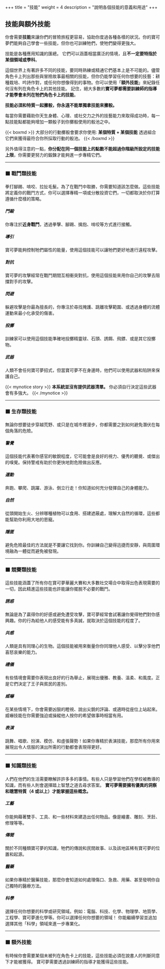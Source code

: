 +++
title = "技能"
weight = 4
description = "說明各個技能的意義和用途"
+++

## 技能與額外技能
你會需要**技能**來讓你們的冒險旅程更容易，協助你度過各種各樣的狀況。你的寶可夢們能夠自己學會一些技能，但你也可訓練牠們，使牠們變得更強大。

技能是各種應用知識的匯總。
它們可以涵蓋相當廣泛的情境，且**不一定要特指於某個領域或學科**。

這個世界上有著許多不同的技能，要同時熟練或精通它們基本上是不可能的。儘管角色卡上列出那些與冒險故事最相關的技能，但你仍能學習任何你想要的技藝：耕種栽培、吟詩作對，或任何你想像得到的事物。你可以使用「**額外技能**」來紀錄任何沒有列在角色卡上的其他技能。
記住，絕大多數的**寶可夢都需要訓練師的指導才能學會未列在牠們角色卡上的技能**。

**技能必須和特質一起擲骰，你永遠不能單獨拿技能來擲骰。**

每當你需要藉助你天生身體、心理、或社交力之外的技藝能力來取得成功時，每一點技能點都能夠增加一顆骰子到你擲骰使用的骰池之中。

{{< boxmd >}}
大部分的行動擲骰會要求你使用: <b>某個特質 + 某個技能</b>
透過組合它們來獲得最符合你所採取行動的骰池。
{{< /boxmd >}}

另外值得注意的一點，**你分配在同一個技能上的點數不能超過你階級所設定的技能上限**，你需要更努力的鍛鍊才能夠進一步專精它們。


---
### ⬛ 戰鬥類技能
拳打腳踢、啃咬、拉扯毛髮。為了在戰鬥中取勝，你需要知道該怎麼做。這些技能將定義你的戰鬥方式，你可以選擇專精一項或分散投資它們，一切都取決於你打算遵循什麼樣的策略。

##### 鬥毆
你專注於**近身戰鬥**，透過拳擊、腳踢、擒抱、啃咬等方式進行接觸。

##### 導引
寶可夢能夠控制牠們屬性的能量，使用這個技能可以讓牠們更好地進行遠程攻擊。

##### 對抗
寶可夢的攻擊經常在戰鬥期間互相衝突對抗，使用這個技能來用你自己的攻擊去阻擋對手的攻擊。

##### 閃避
躲避攻擊是你最為擅長的，你專注於尋找掩護、跳離攻擊範圍、或透過身體的流體運動來最小化承受的傷害。
 
##### 投擲
訓練家可以使用這個技能準確地投擲精靈球、石頭、誘餌、飛鏢、或是其它投擲物。

##### 武器
人類不會任何寶可夢招式，但當寶可夢不在身邊時，他們可以使用武器和陷阱來保護自己。

{{< mynotice story >}}
**本系統並沒有提供武器清單。** 你必須自行決定這些武器會有多強大。
{{< /mynotice >}}


---
### ⬛ 生存類技能
無論你想要徒步穿越荒野、或只是在城市裡漫步，你都需要之到如何避免潛伏在每個角落的危險。

##### 警覺
這個技能代表著你感官的敏銳程度，它可能會是良好的視力、優秀的聽覺、或傑出的嗅覺。保持警戒有助於你更快地對危險做出反應。

##### 運動
奔跑、攀爬、跳躍、游泳、倒立行走！你知道如何充分發揮自己的身體能力。

##### 自然
從頭開始生火、分辨哪種植物可以食用、搭建遮蔽處，理解大自然的循環，這些都能幫助你利用大地的恩寵。

##### 隱匿
避免危險最佳的方法就是不要讓它找到你。你訓練自己變得迅捷而安靜，與周圍環境融為一體從而避免被發現。


---
### ⬛ 競賽類技能
這些技能涵蓋了所有你在寶可夢華麗大賽和大多數社交場合中取得出色表現需要的一切，因此精進這些技能也許能讓你擺脫不必要的戰鬥。

##### 誘惑
無論是為了贏得你的好感或避免遭受攻擊，寶可夢經常會試著讓你覺得牠們對你感興趣。你的行為給他人的感受能有多真誠，就取決於這個技能的程度了。

##### 共感
人類是具有同理心的生物。這個技能被用來衡量你你同理他人感受、以擊分享他們喜怒哀樂的能力。

##### 禮儀
有些情境會需要你表現出良好的行為舉止，展現出優雅、教養、溫柔、和風度。正是它們決定了王子與貧民的差別。

##### 威嚇
在某些情境下，你會需要凶狠的瞪視、說出尖銳的評論、或適時從座位上站起來。威嚇技能在你需要強迫或操縱他人按你的希望做事時相當有用。

##### 表演
跳舞、唱歌、扮演、模仿、和虛張聲勢！如果你專精於表演技能，那麼所有你用來展現出令人信服的演出所需的行動都會表現得更好。


---
### ⬛ 知識類技能
人們在他們的生活需要瞭解許許多多的事情。有些人只是學習他們在學校被教導的知識，而有些人則會選擇踏上智慧之道去尋求答案。
**寶可夢需要擁有優異的洞察和聰慧特質（4 或以上）才能掌握這些概念。**


##### 工藝
你能夠藉著雙手、工具、和一些材料來建造出任何物品。像是繪畫、雕刻、烹飪、修理等等。

##### 傳聞
關於不同種類寶可夢的知識，牠們的傳說和民間故事、以及該地區稀有寶可夢的位置和起源。

##### 醫藥
如果你專精於醫藥技能，那麼你會知道如何處理傷口、急救、用藥、甚至發明你自己獨特的醫療方法。

##### 科學
選擇任何你想要的科學或研究領域。例如：電腦、科技、化學、物理學、地質學、工程學、寶可夢進化學等。你可以選擇任何你想要的領域！
你能繼續學習並追加選擇其他「科學」領域來進一步專業化。

---
### ⬛ 額外技能
有時候你會需要某個未被列在角色卡上的技能，這些技能必須在說書人的判斷同意下才能被獲得。
寶可夢需要透過訓練師的指導才能獲得這些技能。

